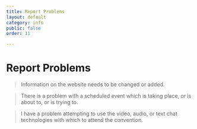 ```yaml
---
title: Report Problems
layout: default
category: info
public: false
order: 11

---
```

# Report Problems

> Information on the website needs to be changed or added.

> There is a problem with a scheduled event which is taking place, or is about to, or is trying to.

> I have a problem attempting to use the video, audio, or text chat technologies with which to attend the convention.
